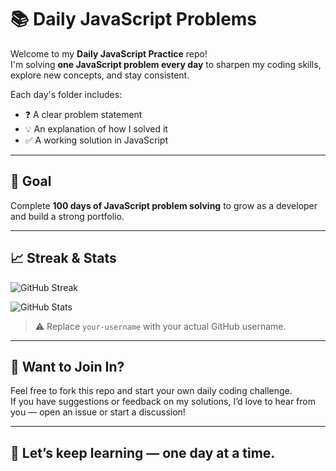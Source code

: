 # 📚 Daily JavaScript Problems

Welcome to my **Daily JavaScript Practice** repo!  
I'm solving **one JavaScript problem every day** to sharpen my coding skills, explore new concepts, and stay consistent.

Each day's folder includes:
- ❓ A clear problem statement
- 💡 An explanation of how I solved it
- ✅ A working solution in JavaScript

---

## 🎯 Goal

Complete **100 days of JavaScript problem solving** to grow as a developer and build a strong portfolio.

---

## 📈 Streak & Stats

![GitHub Streak](https://streak-stats.demolab.com?user=igagandeep&theme=default&hide_border=true)

![GitHub Stats](https://github-readme-stats.vercel.app/api?username=igagandeep&show_icons=true&theme=default)

> ⚠️ Replace `your-username` with your actual GitHub username.

---

## 🙌 Want to Join In?

Feel free to fork this repo and start your own daily coding challenge.  
If you have suggestions or feedback on my solutions, I’d love to hear from you — open an issue or start a discussion!

---

## 🧠 Let’s keep learning — one day at a time.
